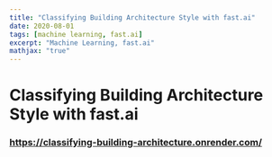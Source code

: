 ```yaml
---
title: "Classifying Building Architecture Style with fast.ai"
date: 2020-08-01
tags: [machine learning, fast.ai]
excerpt: "Machine Learning, fast.ai"
mathjax: "true"
---
```


# Classifying Building Architecture Style with fast.ai
### https://classifying-building-architecture.onrender.com/

